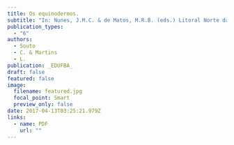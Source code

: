 ```yaml
---
title: Os equinodermos. 
subtitle: "In: Nunes, J.M.C. & de Matos, M.R.B. (eds.) Litoral Norte da Bahia: caracterização ambiental, biodiversidade e conservação."
publication_types:
  - "6"
authors:
  - Souto
  - C. & Martins
  - L.
publication: _EDUFBA_
draft: false
featured: false
image:
  filename: featured.jpg
  focal_point: Smart
  preview_only: false
date: 2017-04-13T03:25:21.979Z
links:
  - name: PDF
    url: ""   
---
```

